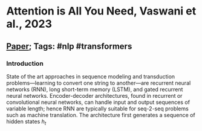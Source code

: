# Attention is All You Need, Vaswani et al., 2023

## [Paper](https://arxiv.org/abs/1706.03762); Tags: #nlp #transformers

### Introduction
State of the art approaches in sequence modeling and transduction problems—learning to convert one string to another—are recurrent neural networks (RNN), long short-term memory (LSTM), and gated recurrent neural networks. Encoder-decoder architectures, found in recurrent or convolutional neural networks, can handle input and output sequences of variable length; hence RNN are typically suitable for seq-2-seq problems such as machine translation. The architecture first generates a sequence of hidden states *h<sub>t</sub>*

